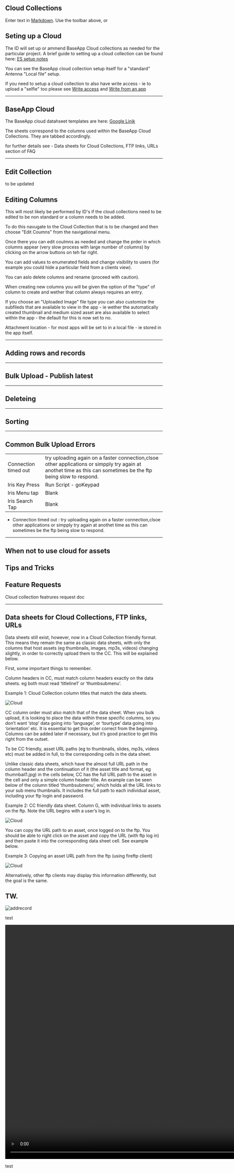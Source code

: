 ## Cloud Collections

Enter text in [Markdown](http://daringfireball.net/projects/markdown/). Use the toolbar above, or 

## Seting up a Cloud

The ID will set up or ammend BaseApp Cloud collections as needed for the particular project.
A brief guide to setting up a cloud collection can be found here:
[ES setup notes](http://support.eachscape.com/customer/en/portal/articles/1702110-sql-db-asset-as-local-file-or-on-the-internet-when-created-using-cloud-collection)

You can see the BaseApp cloud collection setup itself for a "standard" Antenna "Local file" setup.


If you need to setup a cloud collection to also have write access - ie to upload a "selfie" too please see [Write access](http://support.eachscape.com/customer/en/portal/articles/1430838-authorize-write-access-to-a-cloud-collection) and [Write from an app](http://support.eachscape.com/customer/en/portal/articles/1442667-write-from-an-app-into-a-cloud-collection)

-----------

## BaseApp Cloud

The BaseApp cloud datahseet templates are here: [Google Linjk](https://docs.google.com/spreadsheets/d/1mzh182UB0yWuHtARjlFvmEALS9k7iJhv_Vqz0cXw3X8/edit#gid=1921576986)

The sheets correspond to the columns used within the BaseApp Cloud Collections.
They are tabbed accordingly.

for further details see - Data sheets for Cloud Collections, FTP links, URLs section of FAQ

-----------

## Edit Collection


to be updated


## Editing Columns

This will most likely be performed by ID's if the cloud collections need to be edited to be non standard or a column needs to be added.

To do this navugate to the Cloud Collection that is to be changed and then choose "Edit Coumns" from the navigational menu. 

Once there you can edit coulmns as needed and change the prder in which columns appear (very slow process with large number of columns) by clicking on the arrow buttons on teh far right.

You can add values to enumerated fields and change visibility to users (for example you could hide a particular field from a clients view).

You can aslo delete columns and rename (proceed with caution).

When creating new columns you will be given the option of the "type" of column to create and wether that column always requires an entry.

If you choose an "Uploaded Image" file type you can also customize the subfileds that are available to view in the app - ie wether the automatically created thumbnail and medium sized asset are also available to select within the app - the default for this is now set to no.

Attachment location - for most apps will be set to in a local file - ie stored in the app itself.


----
## Adding rows and records


----
## Bulk Upload - Publish latest


----
## Deleteing
----
## Sorting
----
## Common Bulk Upload Errors



<table>
  <tr>
    <td>Connection timed out</td>
    <td>try uploading again on a faster connection,clsoe other applications or simpply try again at anothet time as this can sometimes be the ftp being slow to respond.</td></tr>
    <tr>
    <td>Iris Key Press</td>
    <td>Run Script - goKeypad</td>
  </tr>
  <tr>
  <td>Iris Menu tap</td>
  <td>Blank</td>
  </tr>
  <tr>
  <td>Iris Search Tap</td>
  <td>Blank</td>
  </tr>



</table>

- Connection timed out : try uploading again on a faster connection,clsoe other applications or simpply try again at anothet time as this can sometimes be the ftp being slow to respond.



----
## When not to use cloud for assets

## Tips and Tricks

## Feature Requests

Cloud collection featrures request doc

----
## Data sheets for Cloud Collections, FTP links, URLs


Data sheets still exist, however, now in a Cloud Collection friendly format. This means they remain the same as classic data sheets, with only the columns that host assets (eg thumbnails, images, mp3s, videos) changing slightly, in order to correctly upload them to the CC. This will be explained below.

First, some important things to remember.

Column headers in CC, must match column headers exactly on the data sheets. eg both must read ‘titleline1’ or ‘thumbsubmenu’.

Example 1: Cloud Collection column titles that match the data sheets.




![Cloud](/images/example_1_CC_titles.jpg)

CC column order must also match that of the data sheet. When you bulk upload, it is looking to place the data within these specific columns, so you don’t want ‘stop’ data going into ‘language’, or ‘tourtype’ data going into ‘orientation’ etc. It is essential to get this order correct from the beginning. Columns can be added later if necessary, but it’s good practice to get this right from the outset.


To be CC friendly, asset URL paths (eg to thumbnails, slides, mp3s, videos etc) must be added in full, to the corresponding cells in the data sheet.


Unlike classic data sheets, which have the almost full URL path in the column header and the continuation of it (the asset title and format, eg thumnbail1.jpg) in the cells below, CC has the full URL path to the asset in the cell and only a simple column header title.
An example can be seen below of the column titled ‘thumbsubmenu’, which holds all the URL links to your sub menu thumbnails. It includes the full path to each individual asset, including your ftp login and password.



Example 2: CC friendly data sheet. Column G, with individual links to assets on the ftp. Note the URL begins with a user’s log in.


![Cloud](/images/example_2_cc_url.jpg)


You can copy the URL path to an asset, once logged on to the ftp. You should be able to right click on the asset and copy the URL (with ftp log in) and then paste it into the corresponding data sheet cell. See example below.

Example 3: Copying an asset URL path from the ftp (using fireftp client)

![Cloud](/images/example_3_ftp_w_login.jpg)


Alternatively, other ftp clients may display this information differently, but the goal is the same.


TW.
----

![addrecord](/images/addrecord.png)

test


<video width="1422" height="748" controls>
  <source src="/images/Cloud_collection_deleting.mp4" type="video/mp4">
  <source src="movie.ogg" type="video/ogg">
Your browser does not support the video tag.
</video>

test
